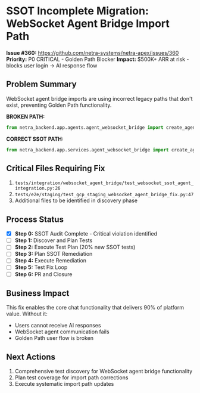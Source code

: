 # SSOT Incomplete Migration: WebSocket Agent Bridge Import Path

**Issue #360:** https://github.com/netra-systems/netra-apex/issues/360
**Priority:** P0 CRITICAL - Golden Path Blocker
**Impact:** $500K+ ARR at risk - blocks user login → AI response flow

## Problem Summary

WebSocket agent bridge imports are using incorrect legacy paths that don't exist, preventing Golden Path functionality.

**BROKEN PATH:**
```python
from netra_backend.app.agents.agent_websocket_bridge import create_agent_websocket_bridge  # ❌
```

**CORRECT SSOT PATH:**
```python
from netra_backend.app.services.agent_websocket_bridge import create_agent_websocket_bridge  # ✅
```

## Critical Files Requiring Fix

1. `tests/integration/websocket_agent_bridge/test_websocket_ssot_agent_integration.py:26`
2. `tests/e2e/staging/test_gcp_staging_websocket_agent_bridge_fix.py:47`
3. Additional files to be identified in discovery phase

## Process Status

- [x] **Step 0:** SSOT Audit Complete - Critical violation identified
- [ ] **Step 1:** Discover and Plan Tests
- [ ] **Step 2:** Execute Test Plan (20% new SSOT tests)
- [ ] **Step 3:** Plan SSOT Remediation
- [ ] **Step 4:** Execute Remediation
- [ ] **Step 5:** Test Fix Loop
- [ ] **Step 6:** PR and Closure

## Business Impact

This fix enables the core chat functionality that delivers 90% of platform value. Without it:
- Users cannot receive AI responses
- WebSocket agent communication fails
- Golden Path user flow is broken

## Next Actions

1. Comprehensive test discovery for WebSocket agent bridge functionality
2. Plan test coverage for import path corrections
3. Execute systematic import path updates